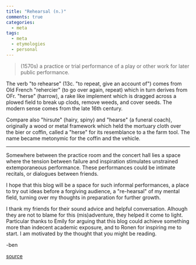 ```yaml
---
title: "Rehearsal (n.)"
comments: true
categories: 
  - meta
tags:
  - meta
  - etymologies
  - personal
---
```

>(1570s) a practice or trial performance of a play or other work for later public performance.

The verb "to rehearse" (13c. "to repeat, give an account of") comes from Old French "rehercier" (to go over again, repeat) which in turn derives from OFr. "herse" (harrow), a rake like implement which is dragged across a plowed field to break up clods, remove weeds, and cover seeds. The modern sense comes from the late 16th century.

Compare also "hirsute" (hairy, spiny) and "hearse" (a funeral coach), originally a wood or metal framework which held the mortuary cloth over the bier or coffin, called a "herse" for its resemblance to a the farm tool. The name became metonymic for the coffin and the vehicle.

---

Somewhere between the practice room and the concert hall lies a space where the tension between failure and inspiration stimulates unstrained extemporaneous performance. These performances could be intimate recitals, or dialogues between friends.

I hope that this blog will be a space for such informal performances, a place to try out ideas before a forgiving audience, a "re-hearsal" of my mental field, turning over my thoughts in preparation for further growth.

I thank my friends for their sound advice and helpful conversation. Alhough they are not to blame for this (mis)adventure, they helped it come to light. Particular thanks to Emily for arguing that this blog could achieve something more than indecent academic exposure, and to Ronen for inspiring me to start. I am motivated by the thought that you might be reading.

-ben 

[source](https://www.etymonline.com/word/rehearse)
